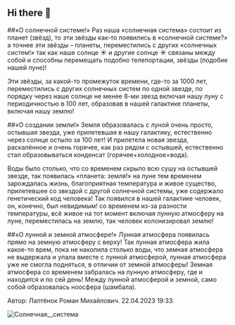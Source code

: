 ## Hi there 👋 
##«О солнечной системе!» 
Раз наша «солнечная система» состоит из планет (звёзд), то эти звёзды как-то появились в «солнечной системе?» а точнее эти звёзды – планеты, переместились с других «солнечных систем!» так как наше солнце ☀ и другие солнце ☀ связаны между собой и способны перемещать подобно телепортации, звёзды (подобие нашей луне)! 

Эти звёзды, за какой-то промежуток времени, где-то за 1000 лет, переместились с других солнечных систем по одной звезде, по порядку через наше солнце не менее 8-ми звезд включая нашу луну с периодичностью в 100 лет, образовав в нашей галактике планеты, включая нашу землю! 

##«О создании земли!»
Земля образовалась с луной очень просто, остывшая звезда, уже прилетевшая в нашу галактику, естественно через солнце остыло за 100 лет! И прилетела новая звезда, раскалённое и очень горячее, как раз рядом с остывшей, естественно стал образовываться конденсат (горячее+холодное=вода). 

Воды было столько, что со временем скрыло всю сушу на остывшей звезде, так появилась «планета: земля!» на луне тем временем зарождалась жизнь, благоприятная температура и живое существо, прилетевшее со звездой с другой солнечной системы, уже содержало генетический код человека! Так появился в нашей галактике человек, он, конечно, был невидимым! 
со временем из-за разности температуры, всё живое на тот момент включая лунную атмосферу на луне, переместилась на землю, так человек колонизировал землю! 

##«О лунной и земной атмосфере!»
Лунная атмосфера появилась прямо на земную атмосферу с верху! Так лунная атмосфера жила какое-то врем, пока не накопила столько воды, что земная атмосфера не выдержала и упала вместе с лунной атмосферой, лунная атмосфера уже не смогла подняться, в отличии от земной атмосферы! 
Земная атмосфера со временем забралась на лунную атмосферу, где и находится и по сей день! 
Между лунной атмосферой и земной, само собой образовалась ноосфера (шамбала).

Автор: Лаптёнок Роман Михайлович. 22.04.2023 19:33. 

![Солнечная__система](https://github.com/inweq/.github/assets/31120162/bb4b353e-138c-4acc-afea-6b0aedc17b4d)

<!--

**Here are some ideas to get you started:**

🙋‍♀️ A short introduction - what is your organization all about?
🌈 Contribution guidelines - how can the community get involved?
👩‍💻 Useful resources - where can the community find your docs? Is there anything else the community should know?
🍿 Fun facts - what does your team eat for breakfast?
🧙 Remember, you can do mighty things with the power of [Markdown](https://docs.github.com/github/writing-on-github/getting-started-with-writing-and-formatting-on-github/basic-writing-and-formatting-syntax)
-->
